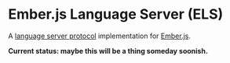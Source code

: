 # Ember.js Language Server (ELS)

A [language server protocol] implementation for [Ember.js].

[language server protocol]: https://github.com/Microsoft/language-server-protocol
[Ember.js]: http://emberjs.com

**Current status: maybe this will be a thing someday soonish.**
